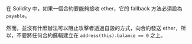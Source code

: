 在 Solidity 中，如果一個合約要能夠接收 ether，它的 fallback 方法必須設為 `payable`。

然而，並沒有什麽辦法可以阻止攻擊者透過自毀的方式，向合約發送 ether，所以，不要將任何合約邏輯建立在  `address(this).balance == 0` 之上。